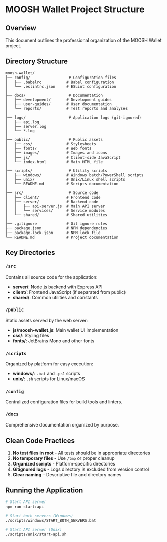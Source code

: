# MOOSH Wallet Project Structure

## Overview
This document outlines the professional organization of the MOOSH Wallet project.

## Directory Structure

```
moosh-wallet/
├── config/                 # Configuration files
│   ├── .babelrc           # Babel configuration
│   └── .eslintrc.json     # ESLint configuration
│
├── docs/                   # Documentation
│   ├── development/       # Development guides
│   ├── user-guides/       # User documentation
│   └── reports/           # Test reports and analyses
│
├── logs/                   # Application logs (git-ignored)
│   ├── api.log
│   ├── server.log
│   └── *.log
│
├── public/                 # Public assets
│   ├── css/               # Stylesheets
│   ├── fonts/             # Web fonts
│   ├── images/            # Images and icons
│   ├── js/                # Client-side JavaScript
│   └── index.html         # Main HTML file
│
├── scripts/                # Utility scripts
│   ├── windows/           # Windows batch/PowerShell scripts
│   ├── unix/              # Unix/Linux shell scripts
│   └── README.md          # Scripts documentation
│
├── src/                    # Source code
│   ├── client/            # Frontend code
│   ├── server/            # Backend code
│   │   ├── api-server.js  # Main API server
│   │   └── services/      # Service modules
│   └── shared/            # Shared utilities
│
├── .gitignore             # Git ignore rules
├── package.json           # NPM dependencies
├── package-lock.json      # NPM lock file
└── README.md              # Project documentation
```

## Key Directories

### `/src`
Contains all source code for the application:
- **server/**: Node.js backend with Express API
- **client/**: Frontend JavaScript (if separated from public)
- **shared/**: Common utilities and constants

### `/public`
Static assets served by the web server:
- **js/moosh-wallet.js**: Main wallet UI implementation
- **css/**: Styling files
- **fonts/**: JetBrains Mono and other fonts

### `/scripts`
Organized by platform for easy execution:
- **windows/**: `.bat` and `.ps1` scripts
- **unix/**: `.sh` scripts for Linux/macOS

### `/config`
Centralized configuration files for build tools and linters.

### `/docs`
Comprehensive documentation organized by purpose.

## Clean Code Practices

1. **No test files in root** - All tests should be in appropriate directories
2. **No temporary files** - Use `/tmp` or proper cleanup
3. **Organized scripts** - Platform-specific directories
4. **Gitignored logs** - Logs directory is excluded from version control
5. **Clear naming** - Descriptive file and directory names

## Running the Application

```bash
# Start API server
npm run start:api

# Start both servers (Windows)
./scripts/windows/START_BOTH_SERVERS.bat

# Start API server (Unix)
./scripts/unix/start-api.sh
```